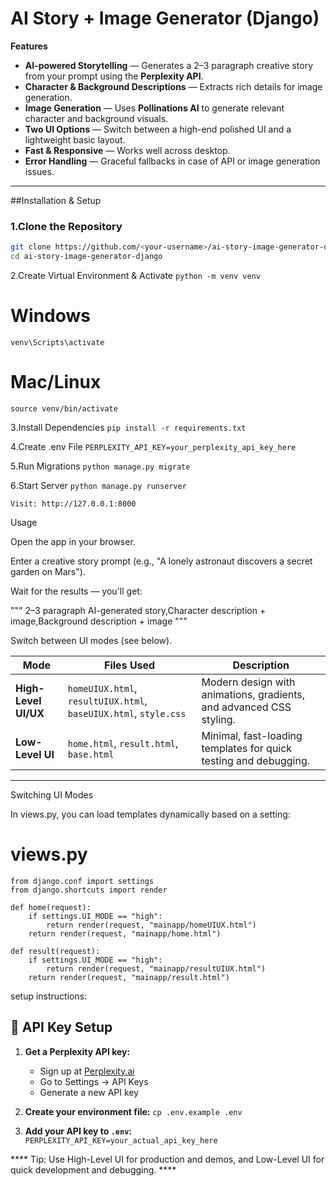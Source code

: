 # AI Story + Image Generator (Django)

**Features**
- **AI-powered Storytelling** — Generates a 2–3 paragraph creative story from your prompt using the **Perplexity API**.
- **Character & Background Descriptions** — Extracts rich details for image generation.
- **Image Generation** — Uses **Pollinations AI** to generate relevant character and background visuals.
- **Two UI Options** — Switch between a high-end polished UI and a lightweight basic layout.
- **Fast & Responsive** — Works well across desktop.
- **Error Handling** — Graceful fallbacks in case of API or image generation issues.

---

##Installation & Setup

### 1️.Clone the Repository
```bash
git clone https://github.com/<your-username>/ai-story-image-generator-django.git
cd ai-story-image-generator-django
```
2️.Create Virtual Environment & Activate
```python -m venv venv```
# Windows
```venv\Scripts\activate```
# Mac/Linux
```source venv/bin/activate```

3️.Install Dependencies
```pip install -r requirements.txt```

4️.Create .env File
```PERPLEXITY_API_KEY=your_perplexity_api_key_here```

5️.Run Migrations
```python manage.py migrate```

6️.Start Server
```python manage.py runserver```


```Visit: http://127.0.0.1:8000```

Usage

Open the app in your browser.

Enter a creative story prompt (e.g., "A lonely astronaut discovers a secret garden on Mars").

Wait for the results — you'll get:

 """ 2–3 paragraph AI-generated story,Character description + image,Background description + image """

Switch between UI modes (see below).

| Mode                | Files Used                                                          | Description                                                                 |
|---------------------|---------------------------------------------------------------------|-----------------------------------------------------------------------------|
| **High-Level UI/UX** | `homeUIUX.html`, `resultUIUX.html`, `baseUIUX.html`, `style.css`     | Modern design with animations, gradients, and advanced CSS styling.        |
| **Low-Level UI**     | `home.html`, `result.html`, `base.html`                             | Minimal, fast-loading templates for quick testing and debugging.           |

---

Switching UI Modes

In views.py, you can load templates dynamically based on a setting:

# views.py
```
from django.conf import settings
from django.shortcuts import render

def home(request):
    if settings.UI_MODE == "high":
        return render(request, "mainapp/homeUIUX.html")
    return render(request, "mainapp/home.html")

def result(request):
    if settings.UI_MODE == "high":
        return render(request, "mainapp/resultUIUX.html")
    return render(request, "mainapp/result.html")
```
setup instructions:
## 🔑 API Key Setup

1. **Get a Perplexity API key:**
   - Sign up at [Perplexity.ai](https://www.perplexity.ai/)
   - Go to Settings → API Keys
   - Generate a new API key

2. **Create your environment file:**
 ```cp .env.example .env```

3. **Add your API key to `.env`:**
```PERPLEXITY_API_KEY=your_actual_api_key_here```

 **** Tip: Use High-Level UI for production and demos, and Low-Level UI for quick development and debugging. ****





